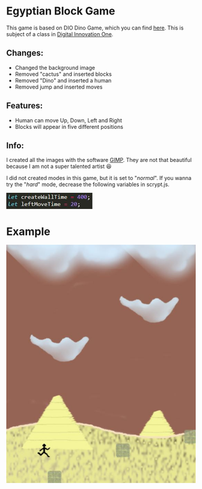 # Egyptian Block Game



This game is based on DIO Dino Game, which you can find <a href="https://github.com/celso-henrique/dio-dino-game">here</a>. This is subject of a class in <a href="https://digitalinnovation.one/">Digital Innovation One</a>.



## Changes:

* Changed the background image
* Removed "cactus" and inserted blocks
* Removed "Dino" and inserted a human
* Removed jump and inserted moves

## Features:

* Human can move Up, Down, Left and Right
* Blocks will appear in five different positions

## Info:

I created all the images with the software <a href="https://www.gimp.org/">GIMP</a>. They are not that beautiful because I am not a super talented artist :laughing:

I did not created modes in this game, but it is set to "_normal_". If you wanna try the "_hard_" mode, decrease the following variables in scrypt.js.

<img src="variables.JPG">

# Example

<img src="example.JPG">